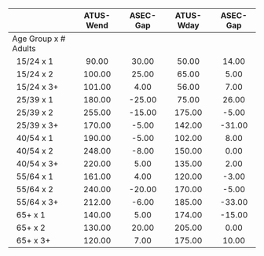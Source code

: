 
|                      |    ATUS-Wend |     ASEC-Gap |    ATUS-Wday |     ASEC-Gap |
| -------------------- | :----------: | :----------: | :----------: | :----------: |
| Age Group x # Adults |              |              |              |              |
| &nbsp;&nbsp;15/24 x 1 |        90.00 |        30.00 |        50.00 |        14.00 |
| &nbsp;&nbsp;15/24 x 2 |       100.00 |        25.00 |        65.00 |         5.00 |
| &nbsp;&nbsp;15/24 x 3+ |       101.00 |         4.00 |        56.00 |         7.00 |
| &nbsp;&nbsp;25/39 x 1 |       180.00 |       -25.00 |        75.00 |        26.00 |
| &nbsp;&nbsp;25/39 x 2 |       255.00 |       -15.00 |       175.00 |        -5.00 |
| &nbsp;&nbsp;25/39 x 3+ |       170.00 |        -5.00 |       142.00 |       -31.00 |
| &nbsp;&nbsp;40/54 x 1 |       190.00 |        -5.00 |       102.00 |         8.00 |
| &nbsp;&nbsp;40/54 x 2 |       248.00 |        -8.00 |       150.00 |         0.00 |
| &nbsp;&nbsp;40/54 x 3+ |       220.00 |         5.00 |       135.00 |         2.00 |
| &nbsp;&nbsp;55/64 x 1 |       161.00 |         4.00 |       120.00 |        -3.00 |
| &nbsp;&nbsp;55/64 x 2 |       240.00 |       -20.00 |       170.00 |        -5.00 |
| &nbsp;&nbsp;55/64 x 3+ |       212.00 |        -6.00 |       185.00 |       -33.00 |
| &nbsp;&nbsp;65+ x 1  |       140.00 |         5.00 |       174.00 |       -15.00 |
| &nbsp;&nbsp;65+ x 2  |       130.00 |        20.00 |       205.00 |         0.00 |
| &nbsp;&nbsp;65+ x 3+ |       120.00 |         7.00 |       175.00 |        10.00 |

